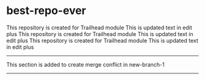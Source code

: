 # best-repo-ever
This repository  is created for Trailhead module
This  is updated text in edit plus
This repository  is created for Trailhead module
This  is updated text in edit plus
This repository  is created for Trailhead module
This  is updated text in edit plus


*************************************************
This section is added to create merge conflict in new-branch-1
************************************************

